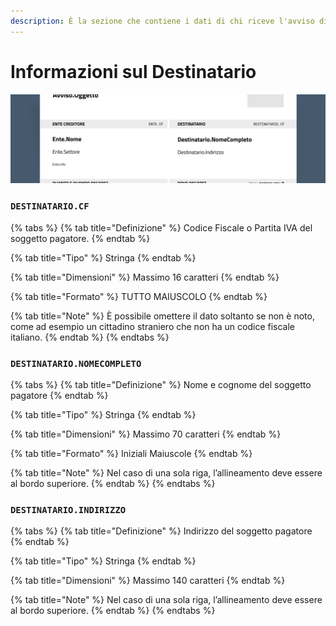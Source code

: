 ```yaml
---
description: È la sezione che contiene i dati di chi riceve l'avviso di pagamento.
---
```


# Informazioni sul Destinatario

![Dettaglio della sezione "Informazioni sul Destinatario" all'interno dell'avviso di pagamento pagoPA.](<../../.gitbook/assets/Ente e Destinatario.png>)

### `DESTINATARIO.CF` <a href="#destinatario-cf" id="destinatario-cf"></a>

{% tabs %}
{% tab title="Definizione" %}
Codice Fiscale o Partita IVA del soggetto pagatore.
{% endtab %}

{% tab title="Tipo" %}
Stringa
{% endtab %}

{% tab title="Dimensioni" %}
Massimo 16 caratteri
{% endtab %}

{% tab title="Formato" %}
TUTTO MAIUSCOLO
{% endtab %}

{% tab title="Note" %}
È possibile omettere il dato soltanto se non è noto, come ad esempio un cittadino straniero che non ha un codice fiscale italiano.
{% endtab %}
{% endtabs %}

### `DESTINATARIO.NOMECOMPLETO` <a href="#destinatario-nomecompleto" id="destinatario-nomecompleto"></a>

{% tabs %}
{% tab title="Definizione" %}
Nome e cognome del soggetto pagatore
{% endtab %}

{% tab title="Tipo" %}
Stringa
{% endtab %}

{% tab title="Dimensioni" %}
Massimo 70 caratteri
{% endtab %}

{% tab title="Formato" %}
Iniziali Maiuscole
{% endtab %}

{% tab title="Note" %}
Nel caso di una sola riga, l’allineamento deve essere al bordo superiore.
{% endtab %}
{% endtabs %}

### `DESTINATARIO.INDIRIZZO` <a href="#destinatario-indirizzo" id="destinatario-indirizzo"></a>

{% tabs %}
{% tab title="Definizione" %}
Indirizzo del soggetto pagatore
{% endtab %}

{% tab title="Tipo" %}
Stringa
{% endtab %}

{% tab title="Dimensioni" %}
Massimo 140 caratteri
{% endtab %}

{% tab title="Note" %}
Nel caso di una sola riga, l’allineamento deve essere al bordo superiore.
{% endtab %}
{% endtabs %}
